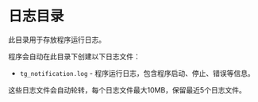 # 日志目录

此目录用于存放程序运行日志。

程序会自动在此目录下创建以下日志文件：

- `tg_notification.log` - 程序运行日志，包含程序启动、停止、错误等信息。

这些日志文件会自动轮转，每个日志文件最大10MB，保留最近5个日志文件。

